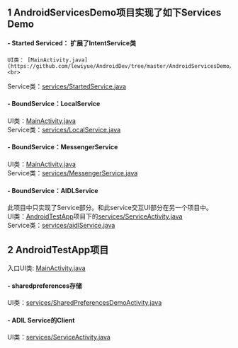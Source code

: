## 1 AndroidServicesDemo项目实现了如下Services Demo
#### - Started Serviced： 扩展了IntentService类
    UI类： [MainActivity.java](https://github.com/lewiyue/AndroidDev/tree/master/AndroidServicesDemo/src/com/lewi/androidservicesdemo/MainActivity.java)<br>
  Service类：[services/StartedService.java](https://github.com/lewiyue/AndroidDev/blob/master/AndroidServicesDemo/src/com/lewi/androidservicesdemo/services/StartedService.java)<br>
#### - BoundService：LocalService
  UI类：[MainActivity.java](https://github.com/lewiyue/AndroidDev/tree/master/AndroidServicesDemo/src/com/lewi/androidservicesdemo/MainActivity.java)<br>
  Service类：[services/LocalService.java](https://github.com/lewiyue/AndroidDev/blob/master/AndroidServicesDemo/src/com/lewi/androidservicesdemo/services/LocalService.java)<br>
#### - BoundService：MessengerService
  UI类：[MainActivity.java](https://github.com/lewiyue/AndroidDev/tree/master/AndroidServicesDemo/src/com/lewi/androidservicesdemo/MainActivity.java)<br>
  Service类：[services/MessengerService.java](https://github.com/lewiyue/AndroidDev/blob/master/AndroidServicesDemo/src/com/lewi/androidservicesdemo/services/MessengerService.java)<br>
#### - BoundService：AIDLService
  此项目中只实现了Service部分。和此service交互UI部分在另一个项目中。<br>
    UI类：[AndroidTestApp](https://github.com/lewiyue/AndroidDev/tree/master/AndroidTestApp)项目下的[services/ServiceActivity.java](https://github.com/lewiyue/AndroidDev/blob/master/AndroidTestApp/src/com/lewi/service/ServiceActivity.java)<br>
  Service类：[services/aidlService.java](https://github.com/lewiyue/AndroidDev/blob/master/AndroidServicesDemo/src/com/lewi/androidservicesdemo/services/aidlService.java)<br>
  

## 2 AndroidTestApp项目
  入口UI类: [MainActivity.java](https://github.com/lewiyue/AndroidDev/blob/master/AndroidTestApp/src/com/lewi/ui/MainActivity.java)<br>
#### - sharedpreferences存储
  UI类：[services/SharedPreferencesDemoActivity.java](https://github.com/lewiyue/AndroidDev/blob/master/AndroidTestApp/src/com/lewi/sharedpreferences/SharedPreferencesDemoActivity.java)<br>
#### - ADIL Service的Client
  UI类：[services/ServiceActivity.java](https://github.com/lewiyue/AndroidDev/blob/master/AndroidTestApp/src/com/lewi/service/ServiceActivity.java)<br>
